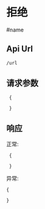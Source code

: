 拒绝
======

#name

Api Url
------

    /url

请求参数
------

     {

     }

响应
------

正常:

     {

     }


异常:

    {

    }